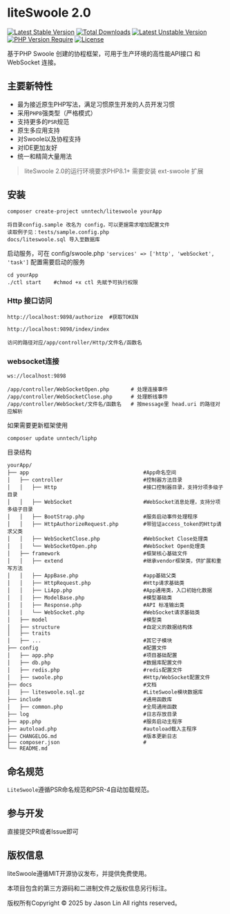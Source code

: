 liteSwoole 2.0
===============

[![Latest Stable Version](https://poser.pugx.org/unntech/liteswoole/v/stable)](https://packagist.org/packages/unntech/liteswoole)
[![Total Downloads](https://poser.pugx.org/unntech/liteswoole/downloads)](https://packagist.org/packages/unntech/liteswoole)
[![Latest Unstable Version](http://poser.pugx.org/unntech/liteswoole/v/unstable)](https://packagist.org/packages/unntech/liteswoole)
[![PHP Version Require](http://poser.pugx.org/unntech/liteswoole/require/php)](https://packagist.org/packages/unntech/liteswoole)
[![License](https://poser.pugx.org/unntech/liteswoole/license)](https://packagist.org/packages/unntech/liteswoole)

基于PHP Swoole 创建的协程框架，可用于生产环境的高性能API接口 和 WebSocket 连接。

## 主要新特性
* 最为接近原生PHP写法，满足习惯原生开发的人员开发习惯
* 采用`PHP8`强类型（严格模式）
* 支持更多的`PSR`规范
* 原生多应用支持
* 对Swoole以及协程支持
* 对IDE更加友好
* 统一和精简大量用法


> liteSwoole 2.0的运行环境要求PHP8.1+
> 需要安装 ext-swoole 扩展

## 安装

~~~
composer create-project unntech/liteswoole yourApp
~~~

~~~
将目录config.sample 改名为 config，可以更据需求增加配置文件
读取例子见：tests/sample.config.php
docs/liteswoole.sql 导入至数据库
~~~


启动服务，可在 config/swoole.php `'services' => ['http', 'webSocket', 'task']` 配置需要启动的服务

~~~
cd yourApp
./ctl start    #chmod +x ctl 先赋予可执行权限
~~~

### Http 接口访问

~~~
http://localhost:9898/authorize  #获取TOKEN

http://localhost:9898/index/index
~~~

~~~
访问的路径对应/app/controller/Http/文件名/函数名
~~~


### websocket连接
~~~
ws://localhost:9898
~~~

~~~
/app/controller/WebSocketOpen.php       # 处理连接事件
/app/controller/WebSocketClose.php      # 处理断线事件
/app/controller/WebSocket/文件名/函数名   # 按message里 head.uri 的路径对应解析
~~~

如果需要更新框架使用
~~~
composer update unntech/liphp
~~~

目录结构
~~~
yourApp/
├── app                                     #App命名空间
│   ├── controller                          #控制器方法目录
│   │   ├── Http                            #接口控制器目录，支持分项多级子目录
│   │   ├── WebSocket                       #WebSocket消息处理，支持分项多级子目录
│   │   ├── BootStrap.php                   #服务启动事件处理程序
│   │   ├── HttpAuthorizeRequest.php        #带验证access_token的Http请求父类
│   │   ├── WebSocketClose.php              #WebSocket Close处理类
│   │   └── WebSocketOpen.php               #WebSocket Open处理类
│   ├── framework                           #框架核心基础文件
│   │   ├── extend                          #继承vendor框架类，供扩展和重写方法
│   │   ├── AppBase.php                     #app基础父类
│   │   ├── HttpRequest.php                 #Http请求基础类
│   │   ├── LiApp.php                       #App通用类，入口初始化数据
│   │   ├── ModelBase.php                   #模型基础类
│   │   ├── Response.php                    #API 标准输出类
│   │   └── WebSocket.php                   #WebSocket请求基础类
│   ├── model                               #模型类
│   ├── structure                           #自定义的数据结构体
│   ├── traits
│   ├── ...                                 #其它子模块
├── config                                  #配置文件
│   ├── app.php                             #项目基础配置
│   ├── db.php                              #数据库配置文件
│   ├── redis.php                           #redis配置文件
│   ├── swoole.php                          #Http/WebSocket配置文件
├── docs                                    #文档
│   ├── liteswoole.sql.gz                   #LiteSwoole模块数据库
├── include                                 #通用函数库
│   ├── common.php                          #全局通用函数
├── log                                     #日志存放目录
├── app.php                                 #服务启动主程序
├── autoload.php                            #autoload载入主程序
├── CHANGELOG.md                            #版本更新日志
├── composer.json                           #
└── README.md
~~~

## 命名规范

`LiteSwoole`遵循PSR命名规范和PSR-4自动加载规范。

## 参与开发

直接提交PR或者Issue即可

## 版权信息

liteSwoole遵循MIT开源协议发布，并提供免费使用。

本项目包含的第三方源码和二进制文件之版权信息另行标注。

版权所有Copyright © 2025 by Jason Lin All rights reserved。